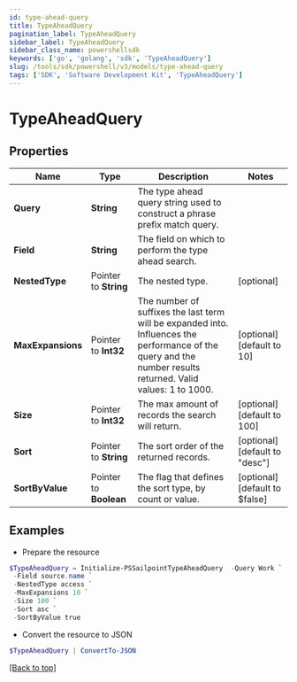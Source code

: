 ```yaml
---
id: type-ahead-query
title: TypeAheadQuery
pagination_label: TypeAheadQuery
sidebar_label: TypeAheadQuery
sidebar_class_name: powershellsdk
keywords: ['go', 'golang', 'sdk', 'TypeAheadQuery'] 
slug: /tools/sdk/powershell/v3/models/type-ahead-query
tags: ['SDK', 'Software Development Kit', 'TypeAheadQuery']
---
```



# TypeAheadQuery

## Properties

Name | Type | Description | Notes
------------ | ------------- | ------------- | -------------
**Query** |  **String** | The type ahead query string used to construct a phrase prefix match query. | 
**Field** |  **String** | The field on which to perform the type ahead search. | 
**NestedType** |  Pointer to **String** | The nested type. | [optional] 
**MaxExpansions** |  Pointer to **Int32** | The number of suffixes the last term will be expanded into. Influences the performance of the query and the number results returned. Valid values: 1 to 1000. | [optional] [default to 10]
**Size** |  Pointer to **Int32** | The max amount of records the search will return. | [optional] [default to 100]
**Sort** |  Pointer to **String** | The sort order of the returned records. | [optional] [default to "desc"]
**SortByValue** |  Pointer to **Boolean** | The flag that defines the sort type, by count or value. | [optional] [default to $false]

## Examples

- Prepare the resource
```powershell
$TypeAheadQuery = Initialize-PSSailpointTypeAheadQuery  -Query Work `
 -Field source.name `
 -NestedType access `
 -MaxExpansions 10 `
 -Size 100 `
 -Sort asc `
 -SortByValue true
```

- Convert the resource to JSON
```powershell
$TypeAheadQuery | ConvertTo-JSON
```


[[Back to top]](#) 

